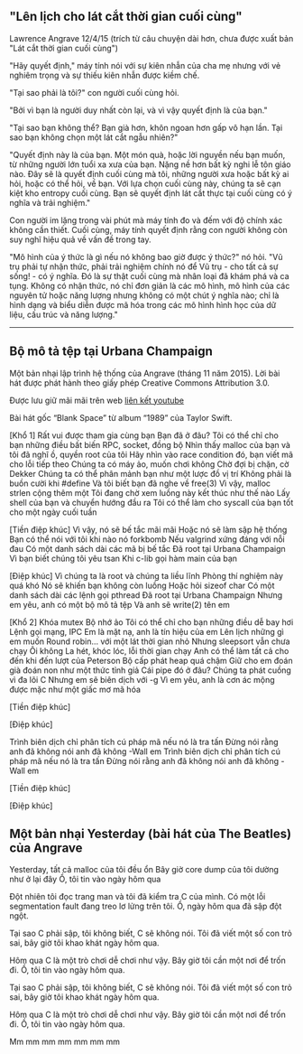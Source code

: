 ## "Lên lịch cho lát cắt thời gian cuối cùng"
Lawrence Angrave 12/4/15 (trích từ câu chuyện dài hơn, chưa được xuất bản "Lát cắt thời gian cuối cùng")

"Hãy quyết định," máy tính nói với sự kiên nhẫn của cha mẹ nhưng với vẻ nghiêm trọng và sự thiếu kiên nhẫn được kiềm chế.

"Tại sao phải là tôi?" con người cuối cùng hỏi.

"Bởi vì bạn là người duy nhất còn lại, và vì vậy quyết định là của bạn."

"Tại sao bạn không thể? Bạn già hơn, khôn ngoan hơn gấp vô hạn lần. Tại sao bạn không chọn một lát cắt ngẫu nhiên?"

"Quyết định này là của bạn. Một món quà, hoặc lời nguyền nếu bạn muốn, từ những người lớn tuổi xa xưa của bạn. Nặng nề hơn bất kỳ nghi lễ tôn giáo nào. Đây sẽ là quyết định cuối cùng mà tôi, những người xưa hoặc bất kỳ ai hỏi, hoặc có thể hỏi, về bạn. Với lựa chọn cuối cùng này, chúng ta sẽ cạn kiệt kho entropy cuối cùng. Bạn sẽ quyết định lát cắt thực tại cuối cùng có ý nghĩa và trải nghiệm."

Con người im lặng trong vài phút mà máy tính đo và đếm với độ chính xác không cần thiết. Cuối cùng, máy tính quyết định rằng con người không còn suy nghĩ hiệu quả về vấn đề trong tay.

"Mô hình của ý thức là gì nếu nó không bao giờ được ý thức?" nó hỏi. "Vũ trụ phải tự nhận thức, phải trải nghiệm chính nó để Vũ trụ - cho tất cả sự sống! - có ý nghĩa. Đó là sự thật cuối cùng mà nhân loại đã khám phá và ca tụng. Không có nhận thức, nó chỉ đơn giản là các mô hình, mô hình của các nguyên tử hoặc năng lượng nhưng không có một chút ý nghĩa nào; chỉ là hình dạng và biểu diễn được mã hóa trong các mô hình hình học của dữ liệu, cấu trúc và năng lượng."
___
## Bộ mô tả tệp tại Urbana Champaign
Một bản nhại lập trình hệ thống của Angrave (tháng 11 năm 2015).
Lời bài hát được phát hành theo giấy phép Creative Commons Attribution 3.0.

Được lưu giữ mãi mãi trên web [liên kết youtube](https://www.youtube.com/watch?v=awFuyfL-IeY)

Bài hát gốc “Blank Space” từ album “1989” của Taylor Swift.

[Khổ 1]
Rất vui được tham gia cùng bạn
Bạn đã ở đâu?
Tôi có thể chỉ cho bạn những điều bất biến
RPC, socket, đồng bộ
Nhìn thấy malloc của bạn và tôi đã nghĩ ồ, quyền root của tôi
Hãy nhìn vào race condition đó, bạn viết mã cho lỗi tiếp theo
Chúng ta có máy ảo, muốn chơi không
Chờ đợi bị chặn, cờ Dekker
Chúng ta có thể phân mảnh bạn như một lược đồ vị trí
Không phải là buồn cười khi #define
Và tôi biết bạn đã nghe về free(3)
Vì vậy, malloc strlen cộng thêm một
Tôi đang chờ xem luồng này kết thúc như thế nào
Lấy shell của bạn và chuyển hướng đầu ra
Tôi có thể làm cho syscall của bạn tốt cho một ngày cuối tuần

[Tiền điệp khúc]
Vì vậy, nó sẽ bế tắc mãi mãi
Hoặc nó sẽ làm sập hệ thống
Bạn có thể nói với tôi khi nào nó forkbomb
Nếu valgrind xứng đáng với nỗi đau
Có một danh sách dài các mã bị bế tắc
Đã root tại Urbana Champaign
Vì bạn biết chúng tôi yêu tsan
Khi c-lib gọi hàm main của bạn

[Điệp khúc]
Vì chúng ta là root và chúng ta liều lĩnh
Phòng thí nghiệm này quá khó
Nó sẽ khiến bạn không còn luồng
Hoặc hỏi sizeof char
Có một danh sách dài các lệnh gọi pthread
Đã root tại Urbana Champaign
Nhưng em yêu, anh có một bộ mô tả tệp
Và anh sẽ write(2) tên em



[Khổ 2]
Khóa mutex
Bộ nhớ ảo
Tôi có thể chỉ cho bạn những điều dễ bay hơi
Lệnh gọi mạng, IPC
Em là mặt nạ, anh là tín hiệu của em
Lên lịch những gì em muốn
Round robin… với một lát thời gian nhỏ
Nhưng sleepsort vẫn chưa chạy
Ôi không
La hét, khóc lóc, lỗi thời gian chạy
Anh có thể làm tất cả cho đến khi đến lượt của Peterson
Bộ cấp phát heap quá chậm
Giữ cho em đoán già đoán non như một thức tỉnh giả
Cái pipe đó ở đâu? Chúng ta phát cuồng vì đa lõi C
Nhưng em sẽ biên dịch với -g
Vì em yêu, anh là cơn ác mộng được mặc như một giấc mơ mã hóa

[Tiền điệp khúc]

[Điệp khúc]

Trình biên dịch chỉ phân tích cú pháp mã nếu nó là tra tấn
Đừng nói rằng anh đã không nói anh đã không -Wall em
Trình biên dịch chỉ phân tích cú pháp mã nếu nó là tra tấn
Đừng nói rằng anh đã không nói anh đã không -Wall em

[Tiền điệp khúc]

[Điệp khúc]

## Một bản nhại Yesterday (bài hát của The Beatles) của Angrave

Yesterday, tất cả malloc của tôi đều ổn
Bây giờ core dump của tôi dường như ở lại đây
Ồ, tôi tin vào ngày hôm qua


Đột nhiên tôi đọc trang man và tôi đã kiểm tra C của mình.
Có một lỗi segmentation fault đang treo lơ lửng trên tôi.
Ồ, ngày hôm qua đã sập đột ngột.

Tại sao C phải sập, tôi không biết, C sẽ không nói.
Tôi đã viết một số con trỏ sai, bây giờ tôi khao khát ngày hôm qua.

Hôm qua C là một trò chơi dễ chơi như vậy.
Bây giờ tôi cần một nơi để trốn đi.
Ồ, tôi tin vào ngày hôm qua.

Tại sao C phải sập, tôi không biết, C sẽ không nói.
Tôi đã viết một số con trỏ sai, bây giờ tôi khao khát ngày hôm qua.

Hôm qua C là một trò chơi dễ chơi như vậy.
Bây giờ tôi cần một nơi để trốn đi.
Ồ, tôi tin vào ngày hôm qua.

Mm mm mm mm mm mm mm
